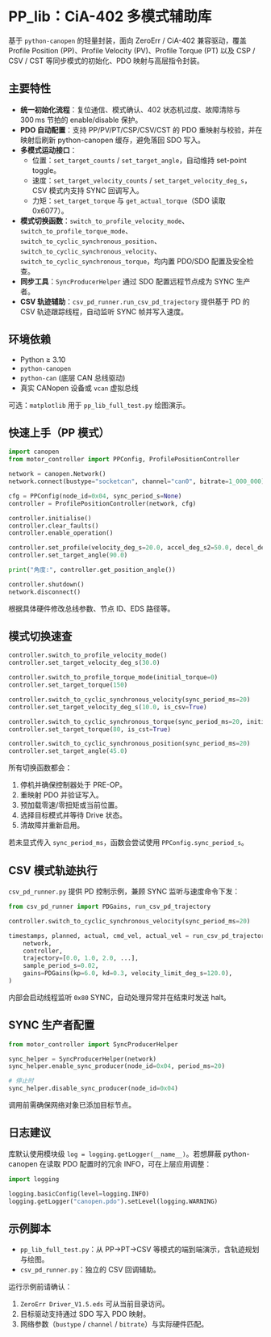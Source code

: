 # PP_lib：CiA-402 多模式辅助库

基于 `python-canopen` 的轻量封装，面向 ZeroErr / CiA-402 兼容驱动，覆盖 Profile Position (PP)、Profile Velocity (PV)、Profile Torque (PT) 以及 CSP / CSV / CST 等同步模式的初始化、PDO 映射与高层指令封装。

## 主要特性

- **统一初始化流程**：复位通信、模式确认、402 状态机过度、故障清除与 300 ms 节拍的 enable/disable 保护。
- **PDO 自动配置**：支持 PP/PV/PT/CSP/CSV/CST 的 PDO 重映射与校验，并在映射后刷新 python-canopen 缓存，避免落回 SDO 写入。
- **多模式运动接口**：
  - 位置：`set_target_counts` / `set_target_angle`，自动维持 set-point toggle。
  - 速度：`set_target_velocity_counts` / `set_target_velocity_deg_s`，CSV 模式内支持 SYNC 回调写入。
  - 力矩：`set_target_torque` 与 `get_actual_torque`（SDO 读取 0x6077）。
- **模式切换函数**：`switch_to_profile_velocity_mode`、`switch_to_profile_torque_mode`、`switch_to_cyclic_synchronous_position`、`switch_to_cyclic_synchronous_velocity`、`switch_to_cyclic_synchronous_torque`，均内置 PDO/SDO 配置及安全检查。
- **同步工具**：`SyncProducerHelper` 通过 SDO 配置远程节点成为 SYNC 生产者。
- **CSV 轨迹辅助**：`csv_pd_runner.run_csv_pd_trajectory` 提供基于 PD 的 CSV 轨迹跟踪线程，自动监听 SYNC 帧并写入速度。

## 环境依赖

- Python ≥ 3.10
- `python-canopen`
- `python-can` (底层 CAN 总线驱动)
- 真实 CANopen 设备或 `vcan` 虚拟总线

可选：`matplotlib` 用于 `pp_lib_full_test.py` 绘图演示。

## 快速上手（PP 模式）

```python
import canopen
from motor_controller import PPConfig, ProfilePositionController

network = canopen.Network()
network.connect(bustype="socketcan", channel="can0", bitrate=1_000_000)

cfg = PPConfig(node_id=0x04, sync_period_s=None)
controller = ProfilePositionController(network, cfg)

controller.initialise()
controller.clear_faults()
controller.enable_operation()

controller.set_profile(velocity_deg_s=20.0, accel_deg_s2=50.0, decel_deg_s2=50.0)
controller.set_target_angle(90.0)

print("角度:", controller.get_position_angle())

controller.shutdown()
network.disconnect()
```

根据具体硬件修改总线参数、节点 ID、EDS 路径等。

## 模式切换速查

```python
controller.switch_to_profile_velocity_mode()
controller.set_target_velocity_deg_s(30.0)

controller.switch_to_profile_torque_mode(initial_torque=0)
controller.set_target_torque(150)

controller.switch_to_cyclic_synchronous_velocity(sync_period_ms=20)
controller.set_target_velocity_deg_s(10.0, is_csv=True)

controller.switch_to_cyclic_synchronous_torque(sync_period_ms=20, initial_torque=50)
controller.set_target_torque(80, is_cst=True)

controller.switch_to_cyclic_synchronous_position(sync_period_ms=20)
controller.set_target_angle(45.0)
```

所有切换函数都会：

1. 停机并确保控制器处于 PRE-OP。
2. 重映射 PDO 并验证写入。
3. 预加载零速/零扭矩或当前位置。
4. 选择目标模式并等待 Drive 状态。
5. 清故障并重新启用。

若未显式传入 `sync_period_ms`，函数会尝试使用 `PPConfig.sync_period_s`。

## CSV 模式轨迹执行

`csv_pd_runner.py` 提供 PD 控制示例，兼顾 SYNC 监听与速度命令下发：

```python
from csv_pd_runner import PDGains, run_csv_pd_trajectory

controller.switch_to_cyclic_synchronous_velocity(sync_period_ms=20)

timestamps, planned, actual, cmd_vel, actual_vel = run_csv_pd_trajectory(
    network,
    controller,
    trajectory=[0.0, 1.0, 2.0, ...],
    sample_period_s=0.02,
    gains=PDGains(kp=6.0, kd=0.3, velocity_limit_deg_s=120.0),
)
```

内部会启动线程监听 `0x80` SYNC，自动处理异常并在结束时发送 halt。

## SYNC 生产者配置

```python
from motor_controller import SyncProducerHelper

sync_helper = SyncProducerHelper(network)
sync_helper.enable_sync_producer(node_id=0x04, period_ms=20)

# 停止时
sync_helper.disable_sync_producer(node_id=0x04)
```

调用前需确保网络对象已添加目标节点。

## 日志建议

库默认使用模块级 `log = logging.getLogger(__name__)`。若想屏蔽 python-canopen 在读取 PDO 配置时的冗余 INFO，可在上层应用调整：

```python
import logging

logging.basicConfig(level=logging.INFO)
logging.getLogger("canopen.pdo").setLevel(logging.WARNING)
```

## 示例脚本

- `pp_lib_full_test.py`：从 PP→PT→CSV 等模式的端到端演示，含轨迹规划与绘图。
- `csv_pd_runner.py`：独立的 CSV 回调辅助。

运行示例前请确认：

1. `ZeroErr Driver_V1.5.eds` 可从当前目录访问。
2. 目标驱动支持通过 SDO 写入 PDO 映射。
3. 网络参数（`bustype` / `channel` / `bitrate`）与实际硬件匹配。

